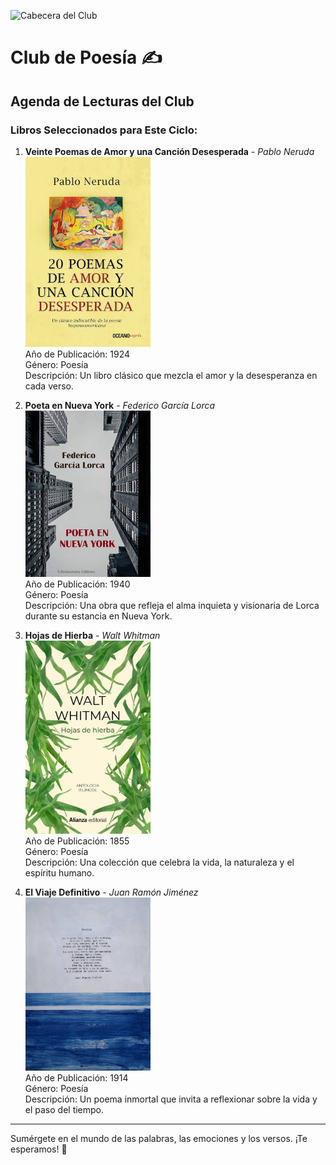 ![Cabecera del Club](../../imagenes/9.Club_Poesia/Poesia_Cabecera.png)

# Club de Poesía ✍️

## Agenda de Lecturas del Club

### Libros Seleccionados para Este Ciclo:

1. **Veinte Poemas de Amor y una Canción Desesperada** - *Pablo Neruda*  
   <img src="../../imagenes/Portadas_Libros/Neruda.jpg" alt="Portada de Veinte Poemas de Amor y una Canción Desesperada" width="200px">  
   Año de Publicación: 1924  
   Género: Poesía  
   Descripción: Un libro clásico que mezcla el amor y la desesperanza en cada verso.

2. **Poeta en Nueva York** - *Federico García Lorca*  
   <img src="../../imagenes/Portadas_Libros/Lorca.jpg" alt="Portada de Poeta en Nueva York" width="200px">  
   Año de Publicación: 1940  
   Género: Poesía  
   Descripción: Una obra que refleja el alma inquieta y visionaria de Lorca durante su estancia en Nueva York.

3. **Hojas de Hierba** - *Walt Whitman*  
   <img src="../../imagenes/Portadas_Libros/WaltW.jpg" alt="Portada de Hojas de Hierba" width="200px">  
   Año de Publicación: 1855  
   Género: Poesía  
   Descripción: Una colección que celebra la vida, la naturaleza y el espíritu humano.

4. **El Viaje Definitivo** - *Juan Ramón Jiménez*  
   <img src="../../imagenes/Portadas_Libros/JRJ.jpg" alt="Portada de El Viaje Definitivo" width="200px">  
   Año de Publicación: 1914  
   Género: Poesía  
   Descripción: Un poema inmortal que invita a reflexionar sobre la vida y el paso del tiempo.

---

Sumérgete en el mundo de las palabras, las emociones y los versos. ¡Te esperamos! 🌺
